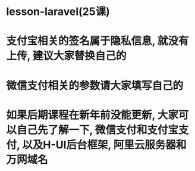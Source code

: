 # lesson-laravel(25课)

# 支付宝相关的签名属于隐私信息, 就没有上传, 建议大家替换自己的
# 微信支付相关的参数请大家填写自己的

# 如果后期课程在新年前没能更新, 大家可以自己先了解一下, 微信支付和支付宝支付, 以及H-UI后台框架, 阿里云服务器和万网域名
